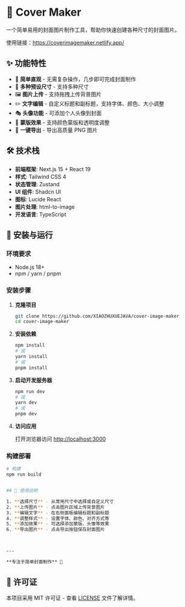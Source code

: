 # 📸 Cover Maker

一个简单易用的封面图片制作工具，帮助你快速创建各种尺寸的封面图片。

使用链接：https://coverimagemaker.netlify.app/

## ✨ 功能特性

- 🎨 **简单直观** - 无需复杂操作，几步即可完成封面制作
- 📐 **多种预设尺寸** - 支持多种尺寸
- 🖼️ **图片上传** - 支持拖拽上传背景图片
- ✏️ **文字编辑** - 自定义标题和副标题，支持字体、颜色、大小调整
- 🎭 **头像功能** - 可添加个人头像到封面
- 🌈 **蒙版效果** - 支持颜色蒙版和透明度调整
- 💾 **一键导出** - 导出高质量 PNG 图片

## 🛠️ 技术栈

- **前端框架**: Next.js 15 + React 19
- **样式**: Tailwind CSS 4
- **状态管理**: Zustand
- **UI 组件**: Shadcn UI
- **图标**: Lucide React
- **图片处理**: html-to-image
- **开发语言**: TypeScript

## 🚀 安装与运行

### 环境要求

- Node.js 18+
- npm / yarn / pnpm

### 安装步骤

1. **克隆项目**

   ```bash
   git clone https://github.com/XIAOZHUXUEJAVA/cover-image-maker
   cd cover-image-maker
   ```

2. **安装依赖**

   ```bash
   npm install
   # 或
   yarn install
   # 或
   pnpm install
   ```

3. **启动开发服务器**

   ```bash
   npm run dev
   # 或
   yarn dev
   # 或
   pnpm dev
   ```

4. **访问应用**

   打开浏览器访问 [http://localhost:3000](http://localhost:3000)

### 构建部署

```bash
# 构建
npm run build


## 📝 使用说明

1. **选择尺寸** - 从常用尺寸中选择或自定义尺寸
2. **上传图片** - 点击图片区域上传背景图片
3. **编辑文字** - 在右侧面板编辑标题和副标题
4. **调整样式** - 设置字体、颜色、对齐方式等
5. **添加效果** - 可选择添加蒙版、头像等效果
6. **导出图片** - 点击导出按钮保存封面图片



---

**专注于简单封面制作** 🎯
```
## 📄 许可证

本项目采用 MIT 许可证 - 查看 [LICENSE](LICENSE) 文件了解详情。

